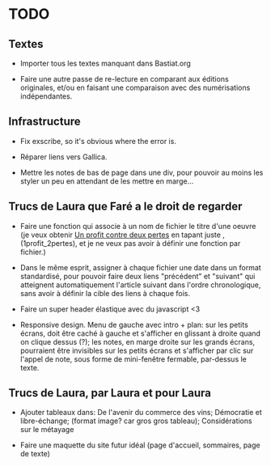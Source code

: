 TODO
====

Textes
------

  * Importer tous les textes manquant dans Bastiat.org

  * Faire une autre passe de re-lecture en comparant aux éditions originales,
    et/ou en faisant une comparaison avec des numérisations indépendantes.


Infrastructure
--------------

  * Fix exscribe, so it's obvious where the error is.

  * Réparer liens vers Gallica.

  * Mettre les notes de bas de page dans une div, pour pouvoir au moins les styler un peu en attendant de les mettre en marge...

Trucs de Laura que Faré a le droit de regarder
----------------------------------------------

  * Faire une fonction qui associe à un nom de fichier le titre d'une oeuvre (je veux obtenir <a href="1profit_2pertes">Un profit contre deux pertes</a> en tapant juste ,(1profit_2pertes), et je ne veux pas avoir à définir une fonction par fichier.)

  * Dans le même esprit, assigner à chaque fichier une date dans un format standardisé, pour pouvoir faire deux liens "précédent" et "suivant" qui atteignent automatiquement l'article suivant dans l'ordre chronologique, sans avoir à définir la cible des liens à chaque fois.

  * Faire un super header élastique avec du javascript <3

  * Responsive design. Menu de gauche avec intro + plan: sur les petits écrans, doit être caché à gauche et s'afficher en glissant à droite quand on clique dessus (?); les notes, en marge droite sur les grands écrans, pourraient être invisibles sur les  petits écrans et s'afficher par clic sur l'appel de note, sous forme de mini-fenêtre fermable, par-dessus le texte.
 

Trucs de Laura, par Laura et pour Laura
---------------------------------------

  * Ajouter tableaux dans: De l'avenir du commerce des vins; Démocratie et libre-échange;
    (format image? car gros gros tableau); Considérations sur le métayage

  * Faire une maquette du site futur idéal (page d'accueil, sommaires, page de texte)
